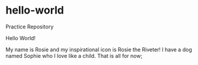 # hello-world
Practice Repository

Hello World!

My name is Rosie and my inspirational icon is Rosie the Riveter! 
I have a dog named Sophie who I love like a child. 
That is all for now;

